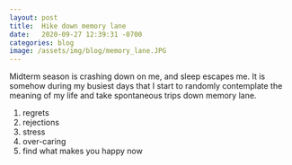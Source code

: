 ```yaml
---
layout: post
title:  Hike down memory lane
date:   2020-09-27 12:39:31 -0700
categories: blog
image: /assets/img/blog/memory_lane.JPG
---
```

Midterm season is crashing down on me, and sleep escapes me. It is somehow during my busiest days that I start to randomly contemplate the meaning of my life and take spontaneous trips down memory lane.

1. regrets
2. rejections
3. stress
4. over-caring
5. find what makes you happy now

